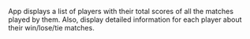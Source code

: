 App displays a list of players with their total scores of all the matches played by them. Also, display detailed information for each player about their win/lose/tie matches.
